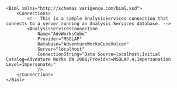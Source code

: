 	<Biml xmlns="http://schemas.varigence.com/biml.xsd">	    <Connections>	        <!-- This is a sample AnalysisServices connection that connects to a server running an Analysis Services database. -->	        <AnalysisServicesConnection 	            Name="AdvWorksCube" 	            Provider="MSOLAP" 	            Database="AdventureWorksCubeVulcan" 	            Server="localhost" 	            ConnectionString="Data Source=localhost;Initial Catalog=Adventure Works DW 2008;Provider=MSOLAP.4;Impersonation Level=Impersonate;" 	            />	    </Connections>	</Biml>
